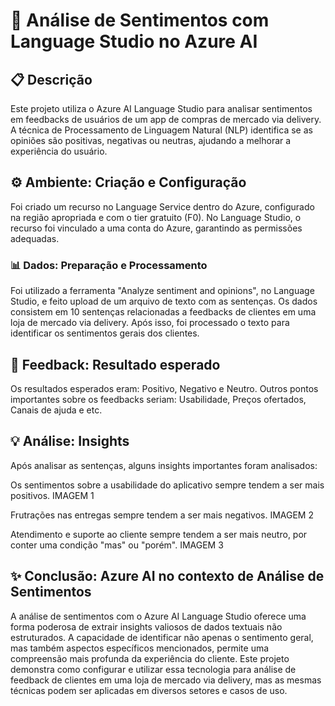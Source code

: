 # 💭 Análise de Sentimentos com Language Studio no Azure AI

## 📋 Descrição

Este projeto utiliza o Azure AI Language Studio para analisar sentimentos em feedbacks de usuários de um app de compras de mercado via delivery. A técnica de Processamento de Linguagem Natural (NLP) identifica se as opiniões são positivas, negativas ou neutras, ajudando a melhorar a experiência do usuário.

## ⚙️ Ambiente: Criação e Configuração

Foi criado um recurso no Language Service dentro do Azure, configurado na região apropriada e com o tier gratuito (F0).
No Language Studio, o recurso foi vinculado a uma conta do Azure, garantindo as permissões adequadas.

### 📊 Dados: Preparação e Processamento

Foi utilizado a ferramenta "Analyze sentiment and opinions", no Language Studio, e feito upload de um arquivo de texto com as sentenças.
Os dados consistem em 10 sentenças relacionadas a feedbacks de clientes em uma loja de mercado via delivery.
Após isso, foi processado o texto para identificar os sentimentos gerais dos clientes.

## 📑 Feedback: Resultado esperado

Os resultados esperados eram: Positivo, Negativo e Neutro.
Outros pontos importantes sobre os feedbacks seriam: Usabilidade, Preços ofertados, Canais de ajuda e etc.

## 💡 Análise: Insights
Após analisar as sentenças, alguns insights importantes foram analisados:

Os sentimentos sobre a usabilidade do aplicativo sempre tendem a ser mais positivos.
IMAGEM 1

Frutrações nas entregas sempre tendem a ser mais negativos.
IMAGEM 2

Atendimento e suporte ao cliente sempre tendem a ser mais neutro, por conter uma condição "mas" ou "porém".
IMAGEM 3

## ✨ Conclusão: Azure AI no contexto de Análise de Sentimentos

A análise de sentimentos com o Azure AI Language Studio oferece uma forma poderosa de extrair insights valiosos de dados textuais não estruturados. A capacidade de identificar não apenas o sentimento geral, mas também aspectos específicos mencionados, permite uma compreensão mais profunda da experiência do cliente.
Este projeto demonstra como configurar e utilizar essa tecnologia para análise de feedback de clientes em uma loja de mercado via delivery, mas as mesmas técnicas podem ser aplicadas em diversos setores e casos de uso.
